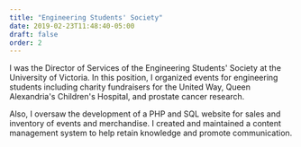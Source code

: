 ```yaml
---
title: "Engineering Students' Society"
date: 2019-02-23T11:48:40-05:00
draft: false
order: 2
---
```


I was the Director of Services of the Engineering Students' Society at the University of Victoria. In this position, I organized events for engineering students including charity fundraisers for the United Way, Queen Alexandria's Children's Hospital, and prostate cancer research.

Also, I oversaw the development of a PHP and SQL website for sales and inventory of events and merchandise. I created and maintained a content management system to help retain knowledge and promote communication.
